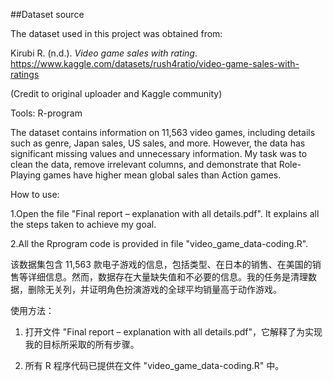 ##Dataset source

The dataset used in this project was obtained from:

Kirubi R. (n.d.). *Video game sales with rating*.  
https://www.kaggle.com/datasets/rush4ratio/video-game-sales-with-ratings

(Credit to original uploader and Kaggle community)

Tools: R-program

The dataset contains information on 11,563 video games, including details such as genre, Japan sales, US sales, and more. However, the data has significant missing values and unnecessary information. My task was to clean the data, remove irrelevant columns, and demonstrate that Role-Playing games have higher mean global sales than Action games.

How to use:

1.Open the file "Final report – explanation with all details.pdf". It explains all the steps taken to achieve my goal.

2.All the Rprogram code is provided in file "video_game_data-coding.R".

该数据集包含 11,563 款电子游戏的信息，包括类型、在日本的销售、在美国的销售等详细信息。然而，数据存在大量缺失值和不必要的信息。我的任务是清理数据，删除无关列，并证明角色扮演游戏的全球平均销量高于动作游戏。

使用方法：

1. 打开文件 "Final report – explanation with all details.pdf"，它解释了为实现我的目标所采取的所有步骤。

2. 所有 R 程序代码已提供在文件 "video_game_data-coding.R" 中。
